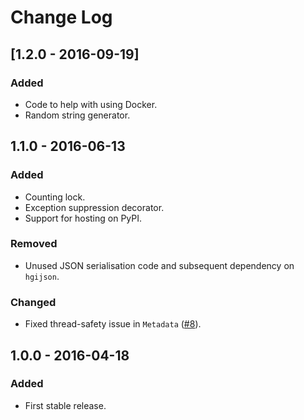 # Change Log
## [1.2.0 - 2016-09-19]
### Added
- Code to help with using Docker.
- Random string generator.

## 1.1.0 - 2016-06-13
### Added
- Counting lock.
- Exception suppression decorator.
- Support for hosting on PyPI.

### Removed
- Unused JSON serialisation code and subsequent dependency on `hgijson`.

### Changed
- Fixed thread-safety issue in `Metadata` ([#8](https://github.com/wtsi-hgi/python-common/issues/8)).

## 1.0.0 - 2016-04-18
### Added
- First stable release.
